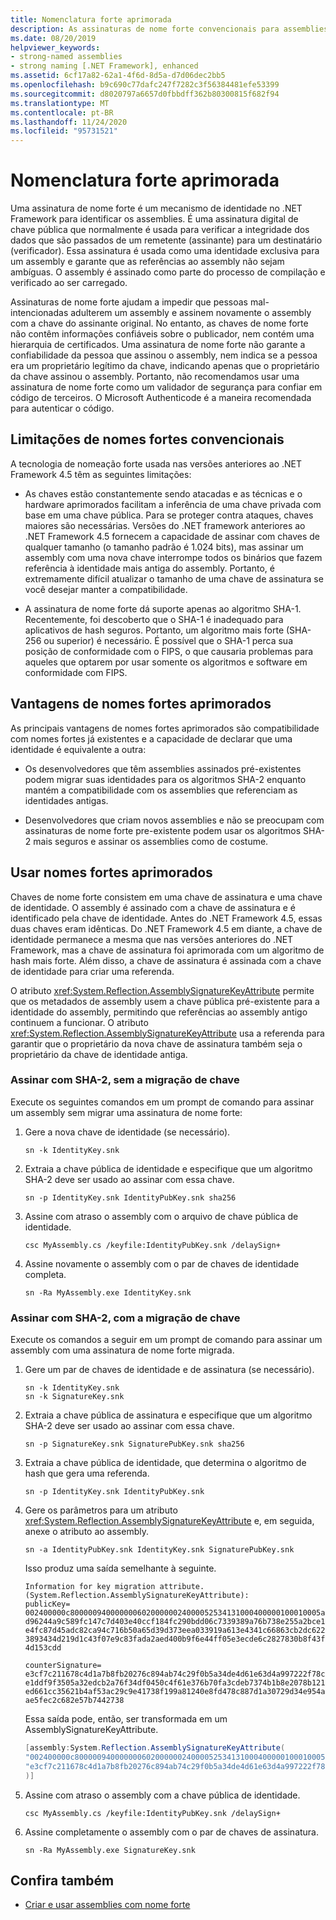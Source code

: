 ```yaml
---
title: Nomenclatura forte aprimorada
description: As assinaturas de nome forte convencionais para assemblies no .NET Framework têm limitações. Saiba mais sobre nomes fortes avançados.
ms.date: 08/20/2019
helpviewer_keywords:
- strong-named assemblies
- strong naming [.NET Framework], enhanced
ms.assetid: 6cf17a82-62a1-4f6d-8d5a-d7d06dec2bb5
ms.openlocfilehash: b9c690c77dafc247f7282c3f56384481efe53399
ms.sourcegitcommit: d8020797a6657d0fbbdff362b80300815f682f94
ms.translationtype: MT
ms.contentlocale: pt-BR
ms.lasthandoff: 11/24/2020
ms.locfileid: "95731521"
---
```

# <a name="enhanced-strong-naming"></a>Nomenclatura forte aprimorada

Uma assinatura de nome forte é um mecanismo de identidade no .NET Framework para identificar os assemblies. É uma assinatura digital de chave pública que normalmente é usada para verificar a integridade dos dados que são passados de um remetente (assinante) para um destinatário (verificador). Essa assinatura é usada como uma identidade exclusiva para um assembly e garante que as referências ao assembly não sejam ambíguas. O assembly é assinado como parte do processo de compilação e verificado ao ser carregado.  
  
 Assinaturas de nome forte ajudam a impedir que pessoas mal-intencionadas adulterem um assembly e assinem novamente o assembly com a chave do assinante original. No entanto, as chaves de nome forte não contêm informações confiáveis sobre o publicador, nem contém uma hierarquia de certificados. Uma assinatura de nome forte não garante a confiabilidade da pessoa que assinou o assembly, nem indica se a pessoa era um proprietário legítimo da chave, indicando apenas que o proprietário da chave assinou o assembly. Portanto, não recomendamos usar uma assinatura de nome forte como um validador de segurança para confiar em código de terceiros. O Microsoft Authenticode é a maneira recomendada para autenticar o código.  
  
## <a name="limitations-of-conventional-strong-names"></a>Limitações de nomes fortes convencionais  

 A tecnologia de nomeação forte usada nas versões anteriores ao .NET Framework 4.5 têm as seguintes limitações:  
  
- As chaves estão constantemente sendo atacadas e as técnicas e o hardware aprimorados facilitam a inferência de uma chave privada com base em uma chave pública. Para se proteger contra ataques, chaves maiores são necessárias. Versões do .NET framework anteriores ao .NET Framework 4.5 fornecem a capacidade de assinar com chaves de qualquer tamanho (o tamanho padrão é 1.024 bits), mas assinar um assembly com uma nova chave interrompe todos os binários que fazem referência à identidade mais antiga do assembly. Portanto, é extremamente difícil atualizar o tamanho de uma chave de assinatura se você desejar manter a compatibilidade.  
  
- A assinatura de nome forte dá suporte apenas ao algoritmo SHA-1. Recentemente, foi descoberto que o SHA-1 é inadequado para aplicativos de hash seguros. Portanto, um algoritmo mais forte (SHA-256 ou superior) é necessário. É possível que o SHA-1 perca sua posição de conformidade com o FIPS, o que causaria problemas para aqueles que optarem por usar somente os algoritmos e software em conformidade com FIPS.  
  
## <a name="advantages-of-enhanced-strong-names"></a>Vantagens de nomes fortes aprimorados  

 As principais vantagens de nomes fortes aprimorados são compatibilidade com nomes fortes já existentes e a capacidade de declarar que uma identidade é equivalente a outra:  
  
- Os desenvolvedores que têm assemblies assinados pré-existentes podem migrar suas identidades para os algoritmos SHA-2 enquanto mantém a compatibilidade com os assemblies que referenciam as identidades antigas.  
  
- Desenvolvedores que criam novos assemblies e não se preocupam com assinaturas de nome forte pre-existente podem usar os algoritmos SHA-2 mais seguros e assinar os assemblies como de costume.  
  
## <a name="use-enhanced-strong-names"></a>Usar nomes fortes aprimorados  

 Chaves de nome forte consistem em uma chave de assinatura e uma chave de identidade. O assembly é assinado com a chave de assinatura e é identificado pela chave de identidade. Antes do .NET Framework 4.5, essas duas chaves eram idênticas. Do .NET Framework 4.5 em diante, a chave de identidade permanece a mesma que nas versões anteriores do .NET Framework, mas a chave de assinatura foi aprimorada com um algoritmo de hash mais forte. Além disso, a chave de assinatura é assinada com a chave de identidade para criar uma referenda.  
  
 O atributo <xref:System.Reflection.AssemblySignatureKeyAttribute> permite que os metadados de assembly usem a chave pública pré-existente para a identidade do assembly, permitindo que referências ao assembly antigo continuem a funcionar.  O atributo <xref:System.Reflection.AssemblySignatureKeyAttribute> usa a referenda para garantir que o proprietário da nova chave de assinatura também seja o proprietário da chave de identidade antiga.  
  
### <a name="sign-with-sha-2-without-key-migration"></a>Assinar com SHA-2, sem a migração de chave  

 Execute os seguintes comandos em um prompt de comando para assinar um assembly sem migrar uma assinatura de nome forte:  
  
1. Gere a nova chave de identidade (se necessário).  
  
    ```console  
    sn -k IdentityKey.snk  
    ```  
  
2. Extraia a chave pública de identidade e especifique que um algoritmo SHA-2 deve ser usado ao assinar com essa chave.  
  
    ```console  
    sn -p IdentityKey.snk IdentityPubKey.snk sha256  
    ```  
  
3. Assine com atraso o assembly com o arquivo de chave pública de identidade.  
  
    ```console  
    csc MyAssembly.cs /keyfile:IdentityPubKey.snk /delaySign+  
    ```  
  
4. Assine novamente o assembly com o par de chaves de identidade completa.  
  
    ```console  
    sn -Ra MyAssembly.exe IdentityKey.snk  
    ```  
  
### <a name="sign-with-sha-2-with-key-migration"></a>Assinar com SHA-2, com a migração de chave  

 Execute os comandos a seguir em um prompt de comando para assinar um assembly com uma assinatura de nome forte migrada.  
  
1. Gere um par de chaves de identidade e de assinatura (se necessário).  
  
    ```console  
    sn -k IdentityKey.snk  
    sn -k SignatureKey.snk  
    ```  
  
2. Extraia a chave pública de assinatura e especifique que um algoritmo SHA-2 deve ser usado ao assinar com essa chave.  
  
    ```console  
    sn -p SignatureKey.snk SignaturePubKey.snk sha256  
    ```  
  
3. Extraia a chave pública de identidade, que determina o algoritmo de hash que gera uma referenda.  
  
    ```console  
    sn -p IdentityKey.snk IdentityPubKey.snk  
    ```  
  
4. Gere os parâmetros para um atributo <xref:System.Reflection.AssemblySignatureKeyAttribute> e, em seguida, anexe o atributo ao assembly.  
  
    ```console  
    sn -a IdentityPubKey.snk IdentityKey.snk SignaturePubKey.snk  
    ```  

    Isso produz uma saída semelhante à seguinte.

    ```output
    Information for key migration attribute.
    (System.Reflection.AssemblySignatureKeyAttribute):
    publicKey=
    002400000c80000094000000060200000024000052534131000400000100010005a3a81ac0a519
    d96244a9c589fc147c7d403e40ccf184fc290bdd06c7339389a76b738e255a2bce1d56c3e7e936
    e4fc87d45adc82ca94c716b50a65d39d373eea033919a613e4341c66863cb2dc622bcb541762b4
    3893434d219d1c43f07e9c83fada2aed400b9f6e44ff05e3ecde6c2827830b8f43f7ac8e3270a3
    4d153cdd

    counterSignature=
    e3cf7c211678c4d1a7b8fb20276c894ab74c29f0b5a34de4d61e63d4a997222f78cdcbfe4c91eb
    e1ddf9f3505a32edcb2a76f34df0450c4f61e376b70fa3cdeb7374b1b8e2078b121e2ee6e8c6a8
    ed661cc35621b4af53ac29c9e41738f199a81240e8fd478c887d1a30729d34e954a97cddce66e3
    ae5fec2c682e57b7442738
    ```

    Essa saída pode, então, ser transformada em um AssemblySignatureKeyAttribute.

    ```csharp
    [assembly:System.Reflection.AssemblySignatureKeyAttribute(
    "002400000c80000094000000060200000024000052534131000400000100010005a3a81ac0a519d96244a9c589fc147c7d403e40ccf184fc290bdd06c7339389a76b738e255a2bce1d56c3e7e936e4fc87d45adc82ca94c716b50a65d39d373eea033919a613e4341c66863cb2dc622bcb541762b43893434d219d1c43f07e9c83fada2aed400b9f6e44ff05e3ecde6c2827830b8f43f7ac8e3270a34d153cdd",
    "e3cf7c211678c4d1a7b8fb20276c894ab74c29f0b5a34de4d61e63d4a997222f78cdcbfe4c91ebe1ddf9f3505a32edcb2a76f34df0450c4f61e376b70fa3cdeb7374b1b8e2078b121e2ee6e8c6a8ed661cc35621b4af53ac29c9e41738f199a81240e8fd478c887d1a30729d34e954a97cddce66e3ae5fec2c682e57b7442738"
    )]
    ```
  
5. Assine com atraso o assembly com a chave pública de identidade.  
  
    ```console  
    csc MyAssembly.cs /keyfile:IdentityPubKey.snk /delaySign+  
    ```  
  
6. Assine completamente o assembly com o par de chaves de assinatura.  
  
    ```console  
    sn -Ra MyAssembly.exe SignatureKey.snk  
    ```  
  
## <a name="see-also"></a>Confira também

- [Criar e usar assemblies com nome forte](create-use-strong-named.md)
